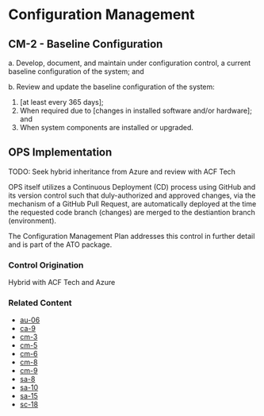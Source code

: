 # Configuration Management
## CM-2 - Baseline Configuration

a. Develop, document, and maintain under configuration control, a current baseline configuration of the system; and

b. Review and update the baseline configuration of the system:<br />
1. [at least every 365 days];
2. When required due to [changes in installed software and/or hardware]; and
3. When system components are installed or upgraded.

## OPS Implementation

TODO: Seek hybrid inheritance from Azure and review with ACF Tech

OPS itself utilizes a Continuous Deployment (CD) process using GitHub and its version control such that duly-authorized and approved changes, via the mechanism of a GitHub Pull Request, are automatically deployed at the time the requested code branch (changes) are merged to the destiantion branch (environment).

The Configuration Management Plan addresses this control in further detail and is part of the ATO package.

### Control Origination

Hybrid with ACF Tech and Azure

### Related Content

* [au-06](../au/au-06.md)
* [ca-9](../ca/ca-09.md)
* [cm-3](./cm-03.md)
* [cm-5](./cm-05.md)
* [cm-6](./cm-06.md)
* [cm-8](./cm-08.md)
* [cm-9](./cm-09.md)
* [sa-8](../sa/sa-08.md)
* [sa-10](../sa/sa-10.md)
* [sa-15](../sa/sa-15.md)
* [sc-18](../sc/sc-18.md)
